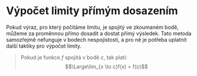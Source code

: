 # Výpočet limity přímým dosazením
Pokud výraz, pro který počítáme limitu, je spojitý ve zkoumaném bodě, můžeme za proměnnou přímo dosadit a dostat přímý výsledek. Tato metoda samozřejmě nefunguje v bodech nespojistosti, a pro ně je potřeba uplatnit další taktiky pro výpočet limity.

>Pokud je funkce $f$ spojitá v bodě $c$, tak platí:
>$$\Large\lim_{x \to c}f(x) = f(c)$$